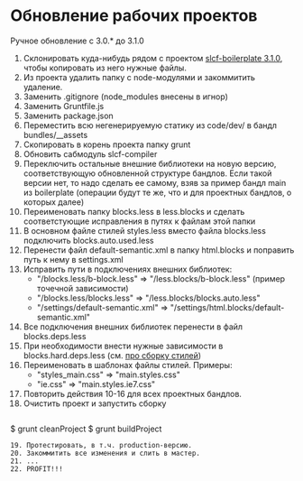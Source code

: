 Обновление рабочих проектов
=========

Ручное обновление c 3.0.* до 3.1.0

1. Склонировать куда-нибудь рядом с проектом [slcf-boilerplate 3.1.0](https://github.com/bivihoba/slcf-boilerplate), чтобы копировать из него нужные файлы.
2. Из проекта удалить папку с node-модулями и закоммитить удаление.
3. Заменить .gitignore (node_modules внесены в игнор)
4. Заменить Gruntfile.js
5. Заменить package.json
6. Переместить всю негенерируемую статику из code/dev/ в бандл bundles/__assets
7. Скопировать в корень проекта папку grunt
8. Обновить сабмодуль slcf-compiler
9. Переключить остальные внешние библиотеки на новую версию, соответствующую обновленной структуре бандлов.
Если такой версии нет, то надо сделать ее самому, взяв за пример бандл main из boilerplate
(операции будут те же, что и для проектных бандлов, о которых далее)
10. Переименовать папку blocks.less в less.blocks и сделать соответстующие исправления в путях к файлам этой папки
11. В основном файле стилей styles.less вместо файла blocks.less подключить blocks.auto.used.less
12. Перенести файл default-semantic.xml в папку html.blocks и поправить путь к нему в settings.xml
13. Исправить пути в подключениях внешних библиотек:
	- "/blocks.less/b-block.less" => "/less.blocks/b-block.less" (пример точечной зависимости)
	- "/blocks.less/blocks.less" => "/less.blocks/blocks.auto.less"
	- "/settings/default-semantic.xml" => "/settings/html.blocks/default-semantic.xml"
14. Все подключения внешних библиотек перенести в файл blocks.deps.less
15. При необходимости внести нужные зависимости в blocks.hard.deps.less (см. [про сборку стилей](css-tech.md))
16. Переименовать в шаблонах файлы стилей. Примеры:
	- "styles_main.css" => "main.styles.css"
	- "ie.css" => "main.styles.ie7.css"
17. Повторить действия 10-16 для всех проектных бандлов.
18. Очистить проект и запустить сборку
> ```
$ grunt cleanProject
$ grunt buildProject
```
19. Протестировать, в т.ч. production-версию.
20. Закоммитить все изменения и слить в мастер.
21. ...
22. PROFIT!!!
